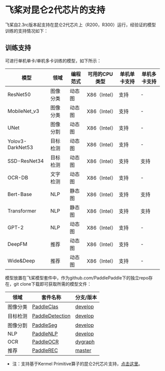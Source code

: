 # 飞桨对昆仑2代芯片的支持

飞桨自2.3rc版本起支持在昆仑2代芯片上（R200，R300）运行，经验证的模型训练的支持情况如下：

## 训练支持

可进行单机单卡/单机多卡训练的模型，如下所示：

| 模型               | 领域     | 编程范式      | 可用的CPU类型           | 单机单卡支持   |  单机多卡支持   |
| ------------------ | -------- |------------- | ----------------------- | -------------- | -------------- |
| ResNet50           | 图像分类 | 动态图        | X86（Intel）            | 支持           |-           |
| MobileNet_v3       | 图像分类 | 动态图        | X86（Intel）            | 支持           |-           |
| UNet               | 图像分割 | 动态图        | X86（Intel）            | 支持           |-           |
| Yolov3-DarkNet53   | 目标检测 | 动态图        | X86（Intel）            | 支持           |-           |
| SSD-ResNet34       | 目标检测 | 动态图        | X86（Intel）            | 支持           |支持         |
| OCR-DB             | 文字检测 | 动态图        | X86（Intel）            | 支持           |-           |
| Bert-Base          | NLP     | 静态图        | X86（Intel）            | 支持           |支持         |
| Transformer        | NLP     | 静态图        | X86（Intel）            | 支持           |支持         |
| GPT-2              | NLP     | 动态图        | X86（Intel）            | 支持           |-           |
| DeepFM             | 推荐    | 动态图        | X86（Intel）             | 支持           |-           |
| Wide&Deep          | 推荐    | 动态图        | X86（Intel）             | 支持           |-           |



模型放置在飞桨模型套件中，作为github.com/PaddlePaddle下的独立repo存在，git clone下载即可获取所需的模型文件：

| 领域     | 套件名称        | 分支/版本   |
| -------- | --------------- | ----------- |
| 图像分类 | [PaddleClas](https://github.com/PaddlePaddle/PaddleClas)      | [develop](https://github.com/PaddlePaddle/PaddleClas/tree/develop) |
| 目标检测 | [PaddleDetection](https://github.com/PaddlePaddle/PaddleDetection) | [develop](https://github.com/PaddlePaddle/PaddleDetection/tree/develop) |
| 图像分割 | [PaddleSeg](https://github.com/PaddlePaddle/PaddleSeg)       | [develop](https://github.com/PaddlePaddle/PaddleSeg/tree/develop) |
| NLP     | [PaddleNLP](https://github.com/PaddlePaddle/PaddleNLP)       | [develop](https://github.com/PaddlePaddle/PaddleNLP/tree/develop) |
| OCR     | [PaddleOCR](https://github.com/PaddlePaddle/PaddleOCR)       | [dygraph](https://github.com/PaddlePaddle/PaddleOCR/tree/dygraph) |
| 推荐     | [PaddleREC](https://github.com/PaddlePaddle/PaddleRec)       | [master](https://github.com/PaddlePaddle/PaddleRec/tree/master) |

* 注：支持基于Kermel Primitive算子的昆仑2代芯片支持，[点击这里](https://www.paddlepaddle.org.cn/documentation/docs/zh/guides/07_new_op/kernel_primitive_api/index_cn.html)。
